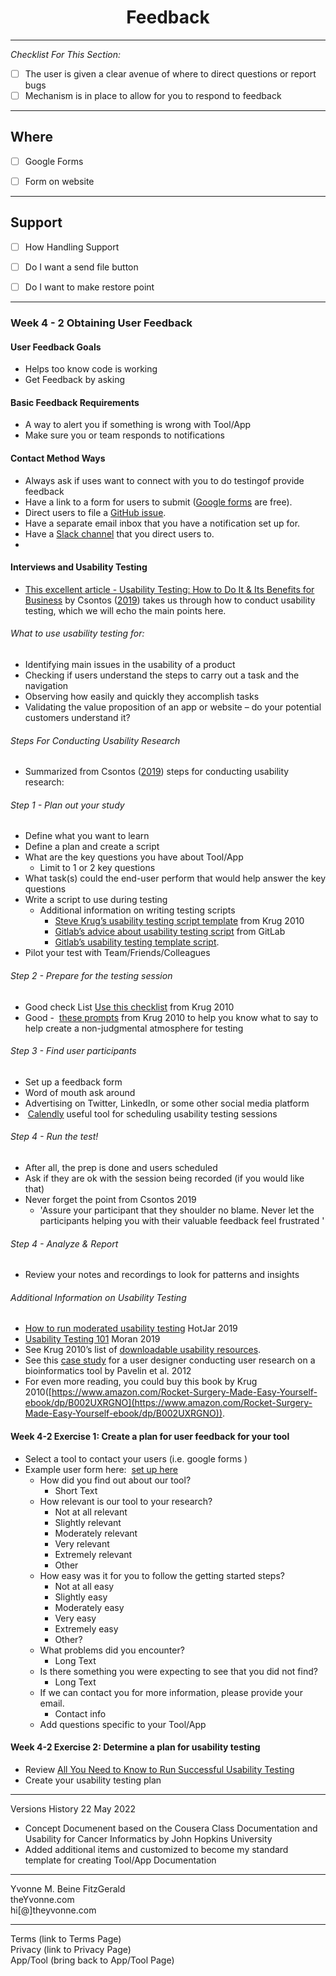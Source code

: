 <h1 align="center">Feedback</h1>

---

_Checklist For This Section:_  

- [ ] The user is given a clear avenue of where to direct questions or report bugs
- [ ] Mechanism is in place to allow for you to respond to feedback

---

## Where

- [ ] Google Forms
- [ ] Form on website


---


## Support
- [ ] How Handling Support
- [ ] Do I want a send file button
- [ ] Do I want to make restore point



---

### Week 4 - 2 Obtaining User Feedback
#### User Feedback Goals
- Helps too know code is working
- Get Feedback by asking


#### Basic Feedback Requirements
- A way to alert you if something is wrong with Tool/App
- Make sure you or team responds to notifications

#### Contact Method Ways
- Always ask if uses want to connect with you to do testingof provide feedback
- Have a link to a form for users to submit ([Google forms](https://www.google.com/forms/about/) are free).  
- Direct users to file a [GitHub issue](https://docs.github.com/en/github/managing-your-work-on-github/about-issues).  
- Have a separate email inbox that you have a notification set up for.  
- Have a [Slack channel](https://slack.com/) that you direct users to.
-

#### Interviews and Usability Testing
- [This excellent article - Usability Testing: How to Do It & Its Benefits for Business](https://uxstudioteam.com/ux-blog/usability-testing/) by Csontos ([2019](https://jhudatascience.org/Documentation_and_Usability/no_toc/obtaining-user-feedback.html#ref-Csontos2019)) takes us through how to conduct usability testing, which we will echo the main points here.

###### What to use usability testing for:
- Identifying main issues in the usability of a product
- Checking if users understand the steps to carry out a task and the navigation
- Observing how easily and quickly they accomplish tasks
- Validating the value proposition of an app or website – do your potential customers understand it?

###### Steps For Conducting Usability Research
- Summarized from Csontos ([2019](https://jhudatascience.org/Documentation_and_Usability/no_toc/obtaining-user-feedback.html#ref-Csontos2019)) steps for conducting usability research:

###### Step 1 - Plan out your study
- Define what you want to learn 
- Define a plan and create a script
- What are the key questions you have about Tool/App
	- Limit to 1 or 2 key questions
- What task(s) could the end-user perform that would help answer the key questions
- Write a script to use during testing
	- Additional information on writing testing scripts
		- [Steve Krug’s usability testing script template](http://sensible.com/downloads/test-script-web.pdf) from Krug 2010
		- [Gitlab’s advice about usability testing script](https://about.gitlab.com/handbook/engineering/ux/ux-research-training/writing-usability-testing-script/) from GitLab 
		- [Gitlab’s usability testing template script](https://docs.google.com/document/d/1_5Qu2JR9QE5LE6cK4eq9yJs-nXv2rlWWifcjacaiWdI/edit).
- Pilot your test with Team/Friends/Colleagues

###### Step 2 - Prepare for the testing session
- Good check List [Use this checklist](http://sensible.com/downloads/checklists.pdf) from Krug 2010 
- Good -  [these prompts](https://sensible.com/downloads/things-a-therapist-would-say.pdf) from Krug 2010 to help you know what to say to help create a non-judgmental atmosphere for testing

######  Step 3 - Find user participants
- Set up a feedback form
- Word of mouth ask around
- Advertising on Twitter, LinkedIn, or some other social media platform
-  [Calendly](https://calendly.com/) useful tool for scheduling usability testing sessions

###### Step 4 - Run the test!
- After all, the prep is done and users scheduled
- Ask if they are ok with the session being recorded (if you would like that)
- Never forget the point from Csontos 2019 
	- 'Assure your participant that they shoulder no blame. Never let the participants helping you with their valuable feedback feel frustrated '

###### Step 4 - Analyze & Report
- Review your notes and recordings to look for patterns and insights 

###### Additional Information on Usability Testing
-   [How to run moderated usability testing](https://www.hotjar.com/usability-testing/process-examples/) HotJar 2019 
-   [Usability Testing 101](https://www.nngroup.com/articles/usability-testing-101/) Moran 2019 
-   See Krug 2010’s list of [downloadable usability resources](https://sensible.com/download-files/).
-   See this [case study](https://journals.plos.org/ploscompbiol/article?id=10.1371/journal.pcbi.1002554) for a user designer conducting user research on a bioinformatics tool by Pavelin et al. 2012
-   For even more reading, you could buy this book by Krug 2010([https://www.amazon.com/Rocket-Surgery-Made-Easy-Yourself-ebook/dp/B002UXRGNO](https://www.amazon.com/Rocket-Surgery-Made-Easy-Yourself-ebook/dp/B002UXRGNO)).


#### Week 4-2 Exercise 1: Create a plan for user feedback for your tool
- Select a tool to contact your users (i.e. google forms )
- Example user form here:  [set up here](https://docs.google.com/forms/d/1erbaH2k8cra0A2GB6W9Da0tqJCT41ZPlCmHXpKRcMLk/edit?usp=sharing)
	- How did you find out about our tool?  
		- Short Text
	- How relevant is our tool to your research? 
		- Not at all relevant
		- Slightly relevant
		- Moderately relevant
		- Very relevant
		- Extremely relevant
		- Other
	- How easy was it for you to follow the getting started steps?
		- Not at all easy
		- Slightly easy
		- Moderately easy
		- Very easy
		- Extremely easy
		- Other?
	- What problems did you encounter?
		- Long Text
	- Is there something you were expecting to see that you did not find?
		- Long Text
	- If we can contact you for more information, please provide your email. 
		- Contact info
	- Add questions specific to your Tool/App

#### Week 4-2 Exercise 2: Determine a plan for usability testing
- Review [All You Need to Know to Run Successful Usability Testing](https://uxstudioteam.com/ux-blog/usability-testing/) 
- Create your usability testing plan 


---


Versions History
22 May 2022
  - Concept Documenent based on the Cousera Class Documentation and Usability for Cancer Informatics by John Hopkins University
  - Added additional items and customized to become my standard template for creating Tool/App Documentation
 

---
Yvonne M. Beine FitzGerald  
theYvonne.com  
hi[@]theyvonne.com  

---

Terms (link to Terms Page)  
Privacy (link to Privacy Page)  
App/Tool (bring back to App/Tool Page)  
